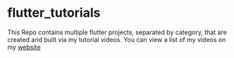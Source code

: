 # flutter_tutorials
This Repo contains multiple flutter projects, separated by category, that are created and built via my tutorial videos. You can view a list of my videos on my [website](https://kevinwilliams.dev/videos)
